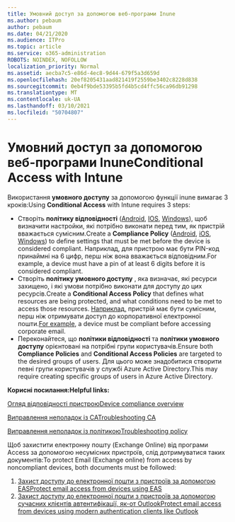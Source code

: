 ```yaml
---
title: Умовний доступ за допомогою веб-програми Inune
ms.author: pebaum
author: pebaum
ms.date: 04/21/2020
ms.audience: ITPro
ms.topic: article
ms.service: o365-administration
ROBOTS: NOINDEX, NOFOLLOW
localization_priority: Normal
ms.assetid: aecba7c5-e86d-4ec8-9d44-679f5a3d659d
ms.openlocfilehash: 20ef8205431aad821419f2559be3402c8228d838
ms.sourcegitcommit: 0eb4f9bde53395b5fd4b5cd4ffc56ca96db91298
ms.translationtype: MT
ms.contentlocale: uk-UA
ms.lasthandoff: 03/10/2021
ms.locfileid: "50704807"
---
```

# <a name="conditional-access-with-intune"></a><span data-ttu-id="b08d3-102">Умовний доступ за допомогою веб-програми Inune</span><span class="sxs-lookup"><span data-stu-id="b08d3-102">Conditional Access with Intune</span></span>

<span data-ttu-id="b08d3-103">Використання  **умовного доступу**  за допомогою функції inune вимагає 3 кроків:</span><span class="sxs-lookup"><span data-stu-id="b08d3-103">Using  **Conditional Access**  with Intune requires 3 steps:</span></span>

- <span data-ttu-id="b08d3-104">Створіть  **політику відповідності**  ([Android](https://docs.microsoft.com/intune/compliance-policy-create-android),  [IOS](https://docs.microsoft.com/intune/compliance-policy-create-ios),  [Windows](https://docs.microsoft.com//intune/compliance-policy-create-windows)), щоб визначити настройки, які потрібно виконати перед тим, як пристрій вважається сумісним.</span><span class="sxs-lookup"><span data-stu-id="b08d3-104">Create a  **Compliance Policy**  ([Android](https://docs.microsoft.com/intune/compliance-policy-create-android),  [iOS](https://docs.microsoft.com/intune/compliance-policy-create-ios),  [Windows](https://docs.microsoft.com//intune/compliance-policy-create-windows)) to define settings that must be met before the device is considered compliant.</span></span> <span data-ttu-id="b08d3-105">Наприклад, для пристрою має бути PIN-код принаймні на 6 цифр, перш ніж вона вважається відповідним.</span><span class="sxs-lookup"><span data-stu-id="b08d3-105">For example, a device must have a pin of at least 6 digits before it is considered compliant.</span></span>
- <span data-ttu-id="b08d3-106">Створіть **політику умовного доступу**  , яка визначає, які ресурси захищено, і які умови потрібно виконати для доступу до цих ресурсів.</span><span class="sxs-lookup"><span data-stu-id="b08d3-106">Create a **Conditional Access Policy**  that defines what resources are being protected, and what conditions need to be met to access those resources.</span></span>  <span data-ttu-id="b08d3-107">[Наприклад,](https://docs.microsoft.com/intune/tutorial-protect-email-on-unmanaged-devices#create-conditional-access-policies)  пристрій має бути сумісним, перш ніж отримувати доступ до корпоративної електронної пошти.</span><span class="sxs-lookup"><span data-stu-id="b08d3-107">[For example,](https://docs.microsoft.com/intune/tutorial-protect-email-on-unmanaged-devices#create-conditional-access-policies)  a device must be compliant before accessing corporate email.</span></span>
- <span data-ttu-id="b08d3-108">Переконайтеся, що **політики відповідності**  та  **політики умовного доступу**  орієнтовані на потрібні групи користувачів.</span><span class="sxs-lookup"><span data-stu-id="b08d3-108">Ensure both **Compliance Policies**  and  **Conditional Access Policies**  are targeted to the desired groups of users.</span></span> <span data-ttu-id="b08d3-109">Для цього може знадобитися створити певні групи користувачів у службі Azure Active Directory.</span><span class="sxs-lookup"><span data-stu-id="b08d3-109">This may require creating specific groups of users in Azure Active Directory.</span></span>

<span data-ttu-id="b08d3-110">**Корисні посилання:**</span><span class="sxs-lookup"><span data-stu-id="b08d3-110">**Helpful links:**</span></span>

[<span data-ttu-id="b08d3-111">Огляд відповідності пристрою</span><span class="sxs-lookup"><span data-stu-id="b08d3-111">Device compliance overview</span></span>](https://docs.microsoft.com/intune/device-compliance-get-started)

[<span data-ttu-id="b08d3-112">Виправлення неполадок із CA</span><span class="sxs-lookup"><span data-stu-id="b08d3-112">Troubleshooting CA</span></span>](https://docs.microsoft.com/intune/troubleshoot-conditional-access)

[<span data-ttu-id="b08d3-113">Виправлення неполадок із політикою</span><span class="sxs-lookup"><span data-stu-id="b08d3-113">Troubleshooting policy</span></span>](https://docs.microsoft.com/troubleshoot/mem/intune/troubleshoot-policies-in-microsoft-intune)

<span data-ttu-id="b08d3-114">Щоб захистити електронну пошту (Exchange Online) від програми Access за допомогою несумісних пристроїв, слід дотримуватися таких документів:</span><span class="sxs-lookup"><span data-stu-id="b08d3-114">To protect Email (Exchange online) from access by noncompliant devices, both documents must be followed:</span></span>

1. [<span data-ttu-id="b08d3-115">Захист доступу до електронної пошти з пристроїв за допомогою EAS</span><span class="sxs-lookup"><span data-stu-id="b08d3-115">Protect email access from devices using EAS</span></span>](https://docs.microsoft.com/intune/tutorial-protect-email-on-unmanaged-devices)
2. [<span data-ttu-id="b08d3-116">Захист доступу до електронної пошти з пристроїв за допомогою сучасних клієнтів автентифікації, як-от Outlook</span><span class="sxs-lookup"><span data-stu-id="b08d3-116">Protect email access from devices using modern authentication clients like Outlook</span></span>](https://docs.microsoft.com/intune/tutorial-protect-email-on-enrolled-devices)